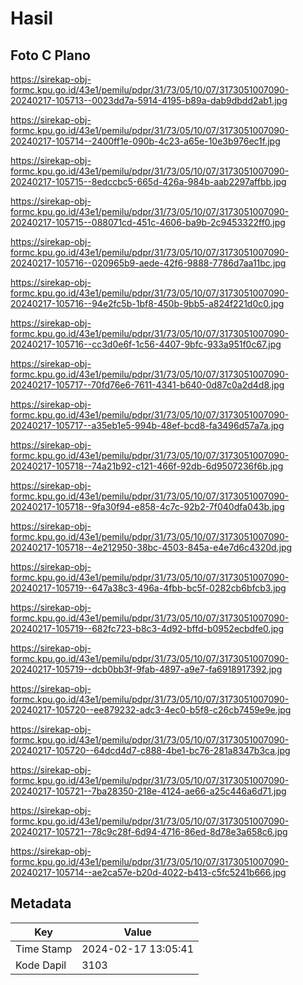 # Hasil

## Foto C Plano

https://sirekap-obj-formc.kpu.go.id/43e1/pemilu/pdpr/31/73/05/10/07/3173051007090-20240217-105713--0023dd7a-5914-4195-b89a-dab9dbdd2ab1.jpg

https://sirekap-obj-formc.kpu.go.id/43e1/pemilu/pdpr/31/73/05/10/07/3173051007090-20240217-105714--2400ff1e-090b-4c23-a65e-10e3b976ec1f.jpg

https://sirekap-obj-formc.kpu.go.id/43e1/pemilu/pdpr/31/73/05/10/07/3173051007090-20240217-105715--8edccbc5-665d-426a-984b-aab2297affbb.jpg

https://sirekap-obj-formc.kpu.go.id/43e1/pemilu/pdpr/31/73/05/10/07/3173051007090-20240217-105715--088071cd-451c-4606-ba9b-2c9453322ff0.jpg

https://sirekap-obj-formc.kpu.go.id/43e1/pemilu/pdpr/31/73/05/10/07/3173051007090-20240217-105716--020965b9-aede-42f6-9888-7786d7aa11bc.jpg

https://sirekap-obj-formc.kpu.go.id/43e1/pemilu/pdpr/31/73/05/10/07/3173051007090-20240217-105716--94e2fc5b-1bf8-450b-9bb5-a824f221d0c0.jpg

https://sirekap-obj-formc.kpu.go.id/43e1/pemilu/pdpr/31/73/05/10/07/3173051007090-20240217-105716--cc3d0e6f-1c56-4407-9bfc-933a951f0c67.jpg

https://sirekap-obj-formc.kpu.go.id/43e1/pemilu/pdpr/31/73/05/10/07/3173051007090-20240217-105717--70fd76e6-7611-4341-b640-0d87c0a2d4d8.jpg

https://sirekap-obj-formc.kpu.go.id/43e1/pemilu/pdpr/31/73/05/10/07/3173051007090-20240217-105717--a35eb1e5-994b-48ef-bcd8-fa3496d57a7a.jpg

https://sirekap-obj-formc.kpu.go.id/43e1/pemilu/pdpr/31/73/05/10/07/3173051007090-20240217-105718--74a21b92-c121-466f-92db-6d9507236f6b.jpg

https://sirekap-obj-formc.kpu.go.id/43e1/pemilu/pdpr/31/73/05/10/07/3173051007090-20240217-105718--9fa30f94-e858-4c7c-92b2-7f040dfa043b.jpg

https://sirekap-obj-formc.kpu.go.id/43e1/pemilu/pdpr/31/73/05/10/07/3173051007090-20240217-105718--4e212950-38bc-4503-845a-e4e7d6c4320d.jpg

https://sirekap-obj-formc.kpu.go.id/43e1/pemilu/pdpr/31/73/05/10/07/3173051007090-20240217-105719--647a38c3-496a-4fbb-bc5f-0282cb6bfcb3.jpg

https://sirekap-obj-formc.kpu.go.id/43e1/pemilu/pdpr/31/73/05/10/07/3173051007090-20240217-105719--682fc723-b8c3-4d92-bffd-b0952ecbdfe0.jpg

https://sirekap-obj-formc.kpu.go.id/43e1/pemilu/pdpr/31/73/05/10/07/3173051007090-20240217-105719--dcb0bb3f-9fab-4897-a9e7-fa6918917392.jpg

https://sirekap-obj-formc.kpu.go.id/43e1/pemilu/pdpr/31/73/05/10/07/3173051007090-20240217-105720--ee879232-adc3-4ec0-b5f8-c26cb7459e9e.jpg

https://sirekap-obj-formc.kpu.go.id/43e1/pemilu/pdpr/31/73/05/10/07/3173051007090-20240217-105720--64dcd4d7-c888-4be1-bc76-281a8347b3ca.jpg

https://sirekap-obj-formc.kpu.go.id/43e1/pemilu/pdpr/31/73/05/10/07/3173051007090-20240217-105721--7ba28350-218e-4124-ae66-a25c446a6d71.jpg

https://sirekap-obj-formc.kpu.go.id/43e1/pemilu/pdpr/31/73/05/10/07/3173051007090-20240217-105721--78c9c28f-6d94-4716-86ed-8d78e3a658c6.jpg

https://sirekap-obj-formc.kpu.go.id/43e1/pemilu/pdpr/31/73/05/10/07/3173051007090-20240217-105714--ae2ca57e-b20d-4022-b413-c5fc5241b666.jpg


## Metadata

| Key        | Value               |
| ---------- | ------------------- |
| Time Stamp | 2024-02-17 13:05:41 |
| Kode Dapil | 3103                |



